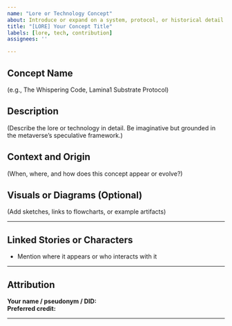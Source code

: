 ```yaml
---
name: "Lore or Technology Concept"
about: Introduce or expand on a system, protocol, or historical detail in the metaverse
title: "[LORE] Your Concept Title"
labels: [lore, tech, contribution]
assignees: ''

---
```


## Concept Name

(e.g., The Whispering Code, Lamina1 Substrate Protocol)

## Description

(Describe the lore or technology in detail. Be imaginative but grounded in the metaverse’s speculative framework.)

## Context and Origin

(When, where, and how does this concept appear or evolve?)

## Visuals or Diagrams (Optional)

(Add sketches, links to flowcharts, or example artifacts)

---

## Linked Stories or Characters

- Mention where it appears or who interacts with it

---

## Attribution

**Your name / pseudonym / DID:**  
**Preferred credit:**  

---

